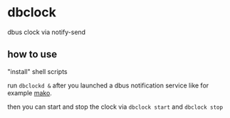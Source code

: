 # dbclock
dbus clock via notify-send

## how to use
"install" shell scripts

run `dbclockd &` after you launched a dbus notification service like for example [mako](https://github.com/emersion/mako).

then you can start and stop the clock via `dbclock start` and `dbclock stop`
